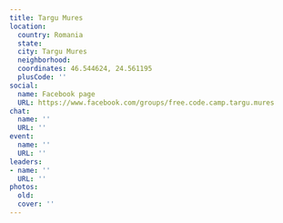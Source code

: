 ```yaml
---
title: Targu Mures
location:
  country: Romania
  state: 
  city: Targu Mures
  neighborhood: 
  coordinates: 46.544624, 24.561195
  plusCode: ''
social:
  name: Facebook page
  URL: https://www.facebook.com/groups/free.code.camp.targu.mures
chat:
  name: ''
  URL: ''
event:
  name: ''
  URL: ''
leaders:
- name: ''
  URL: ''
photos:
  old: 
  cover: ''
---
```

